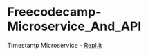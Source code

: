 # Freecodecamp-Microservice_And_API
Timestamp Microservice - [Repl.it](https://replit.com/@JaspreetSingh32/Timestamp-Microservice)
